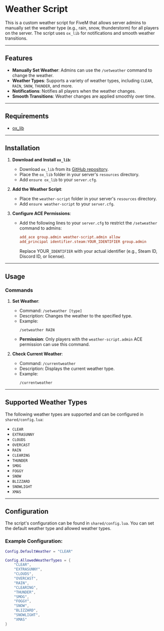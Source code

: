 # Weather Script

This is a custom weather script for FiveM that allows server admins to manually set the weather type (e.g., rain, snow, thunderstorm) for all players on the server. The script uses `ox_lib` for notifications and smooth weather transitions.

---

## Features
- **Manually Set Weather**: Admins can use the `/setweather` command to change the weather.
- **Weather Types**: Supports a variety of weather types, including `CLEAR`, `RAIN`, `SNOW`, `THUNDER`, and more.
- **Notifications**: Notifies all players when the weather changes.
- **Smooth Transitions**: Weather changes are applied smoothly over time.

---

## Requirements
- [ox_lib](https://github.com/overextended/ox_lib)

---

## Installation

1. **Download and Install `ox_lib`**:
   - Download `ox_lib` from its [GitHub repository](https://github.com/overextended/ox_lib).
   - Place the `ox_lib` folder in your server's `resources` directory.
   - Add `ensure ox_lib` to your `server.cfg`.

2. **Add the Weather Script**:
   - Place the `weather-script` folder in your server's `resources` directory.
   - Add `ensure weather-script` to your `server.cfg`.

3. **Configure ACE Permissions**:
   - Add the following lines to your `server.cfg` to restrict the `/setweather` command to admins:
     ```cfg
     add_ace group.admin weather-script.admin allow
     add_principal identifier.steam:YOUR_IDENTIFIER group.admin
     ```
     Replace YOUR`_IDENTIFIER` with your actual identifier (e.g., Steam ID, Discord ID, or license).

---

## Usage

### Commands
1. **Set Weather**:
   - Command: `/setweather [type]`
   - Description: Changes the weather to the specified type.
   - Example:
     ```
     /setweather RAIN
     ```
   - **Permission**: Only players with the `weather-script.admin` ACE permission can use this command.

2. **Check Current Weather**:
   - Command: `/currentweather`
   - Description: Displays the current weather type.
   - Example:
     ```
     /currentweather
     ```

---

## Supported Weather Types
The following weather types are supported and can be configured in `shared/config.lua`:

- `CLEAR`
- `EXTRASUNNY`
- `CLOUDS`
- `OVERCAST`
- `RAIN`
- `CLEARING`
- `THUNDER`
- `SMOG`
- `FOGGY`
- `SNOW`
- `BLIZZARD`
- `SNOWLIGHT`
- `XMAS`

---

## Configuration
The script's configuration can be found in `shared/config.lua`. You can set the default weather type and allowed weather types.

### Example Configuration:
```lua
Config.DefaultWeather = "CLEAR"

Config.AllowedWeatherTypes = {
    "CLEAR",
    "EXTRASUNNY",
    "CLOUDS",
    "OVERCAST",
    "RAIN",
    "CLEARING",
    "THUNDER",
    "SMOG",
    "FOGGY",
    "SNOW",
    "BLIZZARD",
    "SNOWLIGHT",
    "XMAS"
}